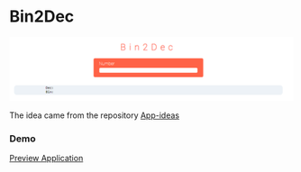 # Bin2Dec

![bin2dec](/images/application_image.png)


The idea came from the repository
[App-ideas](https://github.com/igorac/app-ideas)


### Demo
<a href="https://igorac.github.io/bin2dec/" target="_blank">Preview Application</a>
